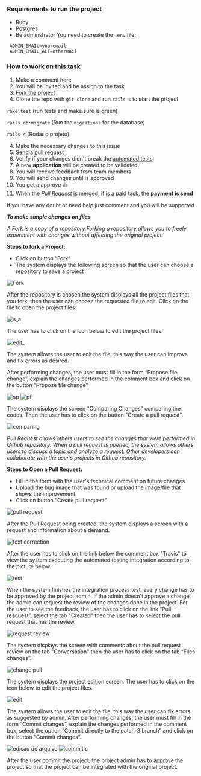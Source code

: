 ### Requirements to run the project

- Ruby
- Postgres
- Be adminstrator
You need to create the `.env` file:

```
 ADMIN_EMAIL=youremail
 ADMIN_EMAIL_ALT=othermail
```

### How to work on this task

1. Make a comment here
2. You will be invited and be assign to the task
2. [Fork the project](https://help.github.com/articles/fork-a-repo/)
3. Clone the repo with `git clone` and run `rails s` to start the project

`rake test` (run tests and make sure is green)

`rails db:migrate` (Run the `migrations` for the database)

`rails s` (Rodar o projeto)

4. Make the necessary changes to this issue
5. [Send a pull request](https://help.github.com/articles/about-pull-requests/)
6. Verify if your changes didn't break the [automated tests](http://guides.rubyonrails.org/testing.html)
7. A new **application** will be created to be validated
8. You will receive feedback from team members
9. You will send changes until is approved
10. You get a approve 👍 
10. When the _Pull Request_ is merged, if is a paid task, the **payment is send**

If you have any doubt or need help just comment and you will be supported

***To make simple changes on files***


_A Fork is a copy of a repository.Forking a repository allows you to freely experiment with changes without affecting the original project._ 

**Steps to fork a Project:**

* Click on button “Fork”
* The system displays the following screen so that the user can choose a repository to save a project
 
![Fork](https://cloud.githubusercontent.com/assets/27444220/25282917/56b5111e-2688-11e7-9b5e-831d3a5e760d.PNG)

After the repository is chosen,the system displays all the project files that you fork, then the user can choose the requested file to edit. Click on the file to open the project files.

![s_a](https://cloud.githubusercontent.com/assets/27444220/25283075/ebd3ffb2-2688-11e7-88f6-3f2a383dd871.PNG)
 
The user has to click on the icon below to edit the project files.

![edit_](https://cloud.githubusercontent.com/assets/27444220/25283203/5af29d68-2689-11e7-8360-83f3e9e61d3a.PNG)

The system allows the user to edit the file, this way the user can improve and fix errors as desired.

After performing changes, the user must fill in the form “Propose file change”, explain the changes performed in the comment box and click on the button “Propose file change”.
 
![sp](https://cloud.githubusercontent.com/assets/27444220/25283368/e32c4544-2689-11e7-9f5c-c0de74bad581.PNG)
![pf](https://cloud.githubusercontent.com/assets/27444220/25283453/34256ade-268a-11e7-939b-7fd632533b64.PNG)

 
The system displays the screen "Comparing Changes" comparing the codes. Then the user has to click on the button "Create a pull request".

![comparing](https://cloud.githubusercontent.com/assets/27444220/25283584/a5ae2290-268a-11e7-9d03-321f1e066dc6.PNG)


_Pull Request allows others users to see the changes that were performed in Github repository. When a pull request is opened, the system allows others users to discuss a topic and analyze a request. Other developers can collaborate with the user’s projects in Github repository._

**Steps to Open a Pull Request:**
* Fill in the form with the user's technical comment on future changes
* Upload the bug image that was found or upload the image/file that shows the improvement
* Click on button “Create pull request”

 
![pull request](https://cloud.githubusercontent.com/assets/27444220/25283612/b9687f60-268a-11e7-843f-ba14d2450d48.PNG)


After the Pull Request being created, the system displays a screen with a request and information about a demand.
 
![text correction](https://cloud.githubusercontent.com/assets/27444220/25283698/fe3ef6f0-268a-11e7-9086-a60388595333.PNG)

After the user has to click on the link below the comment box "Travis" to view the system executing the automated testing integration according to the picture below.

![test](https://cloud.githubusercontent.com/assets/27444220/25283725/180cb568-268b-11e7-85dc-46ee5ea20ad1.PNG)

When the system finishes the integration process test, every change has to be approved by the project admin. If the admin doesn't approve a change, the admin can request the review of the changes done in the project. For the user to see the feedback, the user has to click on the link “Pull resquest”, select the tab "Created" then the user has to select the pull request that has the review.

![request review](https://cloud.githubusercontent.com/assets/27444220/25400108/f0931726-29c7-11e7-95e2-f4c14da0b892.PNG)

The system displays the screen with comments about the pull request review on the tab "Conversation" then the user has to click on the tab “Files changes”.

![change pull](https://cloud.githubusercontent.com/assets/27444220/25400174/206be14e-29c8-11e7-939c-4a08dcdfb4fb.PNG)

The system displays the project edition screen. The user has to click on the icon below to edit the project files.

![edit](https://cloud.githubusercontent.com/assets/27444220/25400216/494da598-29c8-11e7-9316-626d3aa38ff3.PNG)

The system allows the user to edit the file, this way the user can fix errors as suggested by admin. 
After performing changes, the user must fill in the form “Commit changes”, explain the changes performed in the comment box, select the option “Commit directly to the patch-3 branch” and click on the button “Commit changes”.

![edicao do arquivo](https://cloud.githubusercontent.com/assets/27444220/25400309/7dd3ddfa-29c8-11e7-8a39-bf156529e48a.PNG)
![commit c](https://cloud.githubusercontent.com/assets/27444220/25400345/9e70da36-29c8-11e7-987b-0fc72211cf40.PNG)

After the user commit the project, the project admin has to approve the project so that the project can be integrated with the original project.

 
